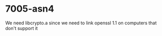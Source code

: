 # 7005-asn4

We need libcrypto.a since we need to link openssl 1.1 on computers that don't support it
